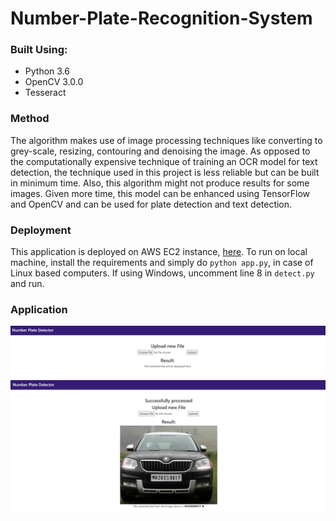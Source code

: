 # Number-Plate-Recognition-System

### Built Using:
* Python 3.6
* OpenCV 3.0.0
* Tesseract 

### Method
The algorithm makes use of image processing techniques like converting to grey-scale, resizing, contouring and denoising the image. As opposed to the computationally expensive technique of training an OCR model for text detection, the technique used in this project is less reliable but can be built in minimum time. Also, this algorithm might not produce results for some images. Given more time, this model can be enhanced using TensorFlow and OpenCV and can be used for plate detection and text detection.  

### Deployment
This application is deployed on AWS EC2 instance, [here](http://13.235.68.160:5500). To run on local machine, install the requirements and simply do `python app.py`, in case of Linux based computers. If using Windows, uncomment line 8 in `detect.py` and run.

### Application
<img src="./static/img/img1.PNG">
<img src="./static/img/img2.PNG">
